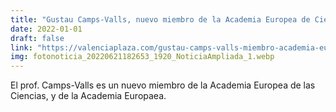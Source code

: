 ```yaml
---
title: "Gustau Camps-Valls, nuevo miembro de la Academia Europea de Ciencias y de la Europea"
date: 2022-01-01
draft: false
link: "https://valenciaplaza.com/gustau-camps-valls-miembro-academia-europea-ciencias-europea"
img: fotonoticia_20220621182653_1920_NoticiaAmpliada_1.webp
---
```


El prof. Camps-Valls es un nuevo miembro de la Academia Europea de las Ciencias, y de la Academia Europaea.
